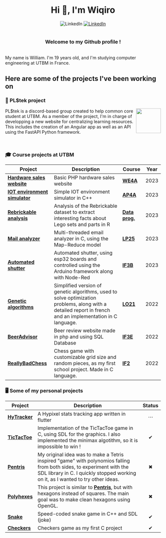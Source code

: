 <h1 align="center">Hi 👋, I'm Wiqiro</h1>
<div align="center">
  <img src="https://img.shields.io/badge/wiqiro-7289DA?style=for-the-badge&logo=discord&logoColor=white" alt="LinkedIn"/>
  <a href="https://www.linkedin.com/in/william-imbert-52966526a/">
      <img src="https://img.shields.io/badge/William Imbert-0077B5?style=for-the-badge&logo=linkedin&logoColor=white" alt="LinkedIn"/>
  </a>
</div>

<br>
<h3 align="center">Welcome to my Github profile !</h3>
<br>
My name is William. I'm 19 years old, and I'm studying computer engineering at UTBM in France.

## Here are some of the projects I've been working on


### 🍉 PL$tek project
<a href="https://github.com/PLStek">
  <img src="https://github.com/Wiqiro/Wiqiro/assets/85551152/b9327fb9-fb6b-4050-8bd8-1e6159a0176c" align="right" height="80">
</a>

PL$tek is a discord-based group created to help common core student at UTBM.
As a member of the project, I'm in charge of developping a new website for centralizing learning resources.
This includes the creation of an Angular app as well as an API using the FastAPI Python framework.

<br>

### 🎓 Course projects at UTBM
|Project|Description|Course|Year|
|---|---|---|---|
| [**Hardware sales website**](https://github.com/Wiqiro/WE4E-Project-Hardware-Sales) | Basic PHP hardware sales website | [**WE4A**](# "Technologie et programmation Web") | 2023 |
| [**IOT environment simulator**](https://github.com/Wiqiro/TD-AP4A) | Simple IOT environment simulator in C++ | [**AP4A**](# "Programmation Orientée Objet: Concepts fondamentaux et mise en pratique avec le langage C++") | 2023 |
| [**Rebrickable analysis**](https://github.com/Wiqiro/Rebrickable-analysis) | Analysis of the Rebrickable dataset to extract interesting facts about Lego sets and parts in R | [**Data prog.**](# "Data programming with R") | 2023 |
| [**Mail analyzer**](https://github.com/Wiqiro/LP25-Project-Mail-Analyzer) | Multi-threaded email analyzer in C, using the Map-Reduce model | [**LP25**](# "Système d'exploitation Linux et programmation système en langage C") | 2023 |
| [**Automated shutter**](https://github.com/Wiqiro/IF3B-Project-Automated-Shutter) | Automated shutter, using esp32 boards and controlled using the Arduino framework along with Node-Red | [**IF3B**](# "Informatique pratique") | 2023 |
| [**Genetic algorithms**](https://github.com/Wiqiro/LO21-Project) | Simplified version of genetic algorithms, used to solve optimization problems, along with a detailed report in french and an implementation in C language. | [**LO21**](# "Algorithmique et programmation : niveau II") | 2022 |
| [**BeerAdvisor**](https://github.com/Wiqiro/IF3E-Project-BeerAdvisor) | Beer review website made in php and using SQL Database | [**IF3E**](# "Introducting to databases") | 2022 |
| [**ReallyBadChess**](https://github.com/Wiqiro/IF2-Project-ReallyBadChess) | Chess game with customizable grid size and random pieces, as my first school project. Made in C language.| [**IF2**](# "Algorithmique et programmation : niveau I") | 2022 |

### 🖥 Some of my personal projects

|Project|Description|Status|
|---|---|:---:|
| [**HyTracker**](https://github.com/Wiqiro/HyTracker) | A Hypixel stats tracking app written in flutter |⋯|
| [**TicTacToe**](https://github.com/Wiqiro/TicTacToe-SDL) | Implementation of the TicTacToe game in C, using SDL for the graphics. I also implemented the minimax algotithm, so it is impossible to win !|✔|
| [**Pentris**](https://github.com/Wiqiro/Pentris) | My original idea was to make a Tetris inspired "game" with polynomios falling from both sides, to experiment with the SDL library in C. I quickly stopped working on it, as I wanted to try other ideas. |✖|
| [**Polyhexes**](https://github.com/Wiqiro/polyhexes) | This project is similar to [**Pentris**](https://github.com/Wiqiro/Pentris), but with hexagons instead of squares. The main goal was to make clean hexagons using OpenGL. |✖|
| [**Snake**](https://github.com/Wiqiro/SDL-snake) | Speed-coded snake game in C++ and SDL (joke) |✔|
| [**Checkers**](https://github.com/Wiqiro/Checkers) | Checkers game as my first C project |✔|

